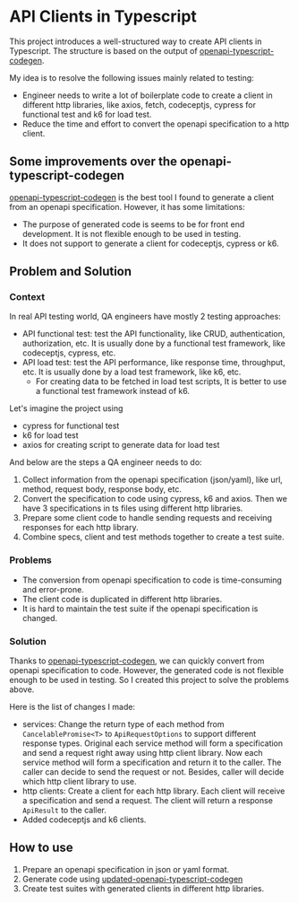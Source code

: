 # API Clients in Typescript

This project introduces a well-structured way to create API clients in Typescript. The structure is based on the output of [openapi-typescript-codegen](https://github.com/ferdikoomen/openapi-typescript-codegen).

My idea is to resolve the following issues mainly related to testing:
- Engineer needs to write a lot of boilerplate code to create a client in different http libraries, like axios, fetch, codeceptjs, cypress for functional test and k6 for load test.
- Reduce the time and effort to convert the openapi specification to a http client.

## Some improvements over the openapi-typescript-codegen

[openapi-typescript-codegen](https://github.com/ferdikoomen/openapi-typescript-codegen) is the best tool I found to generate a client from an openapi specification. However, it has some limitations:
- The purpose of generated code is seems to be for front end development. It is not flexible enough to be used in testing.
- It does not support to generate a client for codeceptjs, cypress or k6.

## Problem and Solution
### Context
In real API testing world, QA engineers have mostly 2 testing approaches: 
- API functional test: test the API functionality, like CRUD, authentication, authorization, etc. It is usually done by a functional test framework, like codeceptjs, cypress, etc.
- API load test: test the API performance, like response time, throughput, etc. It is usually done by a load test framework, like k6, etc. 
  - For creating data to be fetched in load test scripts, It is better to use a functional test framework instead of k6.  

Let's imagine the project using 
- cypress for functional test
- k6 for load test
- axios for creating script to generate data for load test

And below are the steps a QA engineer needs to do:
1. Collect information from the openapi specification (json/yaml), like url, method, request body, response body, etc.
2. Convert the specification to code using cypress, k6 and axios. Then we have 3 specifications in ts files using different http libraries.
3. Prepare some client code to handle sending requests and receiving responses for each http library.
4. Combine specs, client and test methods together to create a test suite.

### Problems
- The conversion from openapi specification to code is time-consuming and error-prone.
- The client code is duplicated in different http libraries.
- It is hard to maintain the test suite if the openapi specification is changed.

### Solution
Thanks to [openapi-typescript-codegen](https://github.com/ferdikoomen/openapi-typescript-codegen), we can quickly convert from openapi specification to code. However, the generated code is not flexible enough to be used in testing. So I created this project to solve the problems above.

Here is the list of changes I made:
- services: Change the return type of each method from `CancelablePromise<T>` to `ApiRequestOptions` to support different response types. Original each service method will form a specification and send a request right away using http client library. Now each service method will form a specification and return it to the caller. The caller can decide to send the request or not. Besides, caller will decide which http client library to use.
- http clients: Create a client for each http library. Each client will receive a specification and send a request. The client will return a response `ApiResult` to the caller.
- Added codeceptjs and k6 clients.

## How to use

1. Prepare an openapi specification in json or yaml format.
2. Generate code using [updated-openapi-typescript-codegen](./openapi-typescript-codegen/README.md)
3. Create test suites with generated clients in different http libraries.
